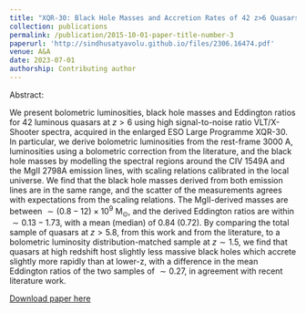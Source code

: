 ```yaml
---
title: "XQR-30: Black Hole Masses and Accretion Rates of 42 z>6 Quasars"
collection: publications
permalink: /publication/2015-10-01-paper-title-number-3
paperurl: 'http://sindhusatyavolu.github.io/files/2306.16474.pdf'
venue: A&A
date: 2023-07-01
authorship: Contributing author
---
```

Abstract:

We present bolometric luminosities, black hole masses and Eddington ratios for 42 luminous quasars at $z>6$ using high signal-to-noise ratio VLT/X-Shooter spectra, acquired in the enlarged ESO Large Programme XQR-30. In particular, we derive bolometric luminosities from the rest-frame 3000 A, luminosities using a bolometric correction from the literature, and the black hole masses by modelling the spectral regions around the CIV 1549A and the MgII 2798A emission lines, with scaling relations calibrated in the local universe. We find that the black hole masses derived from both emission lines are in the same range, and the scatter of the measurements agrees with expectations from the scaling relations. The MgII-derived masses are between $\sim(0.8-12) \times 10^9\ \mathrm{M}_{\odot}$, and the derived Eddington ratios are within $\sim0.13-1.73$, with a mean (median) of 0.84 (0.72). By comparing the total sample of quasars at $z>5.8$, from this work and from the literature, to a bolometric luminosity distribution-matched sample at $z\sim 1.5$, we find that quasars at high redshift host slightly less massive black holes which accrete slightly more rapidly than at lower-z, with a difference in the mean Eddington ratios of the two samples of $\sim 0.27$, in agreement with recent literature work.



[Download paper here](http://sindhusatyavolu.github.io/files/2306.16474.pdf)
